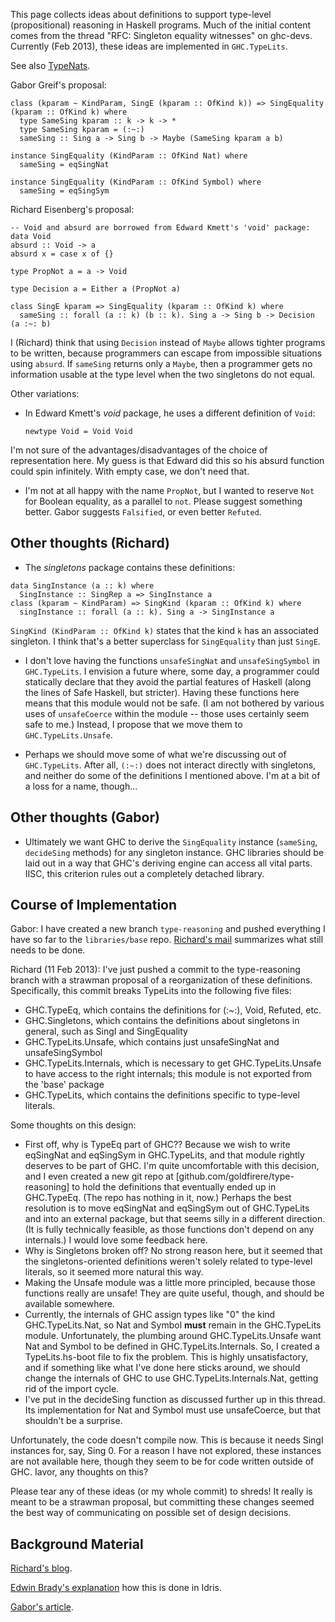 
This page collects ideas about definitions to support type-level (propositional) reasoning in Haskell programs. Much of the initial content comes from the thread "RFC: Singleton equality witnesses" on ghc-devs. Currently (Feb 2013), these ideas are implemented in `GHC.TypeLits`.



See also [TypeNats](type-nats).



Gabor Greif's proposal:


```wiki
class (kparam ~ KindParam, SingE (kparam :: OfKind k)) => SingEquality (kparam :: OfKind k) where
  type SameSing kparam :: k -> k -> *
  type SameSing kparam = (:~:)
  sameSing :: Sing a -> Sing b -> Maybe (SameSing kparam a b)

instance SingEquality (KindParam :: OfKind Nat) where
  sameSing = eqSingNat

instance SingEquality (KindParam :: OfKind Symbol) where
  sameSing = eqSingSym
```


Richard Eisenberg's proposal:


```wiki
-- Void and absurd are borrowed from Edward Kmett's 'void' package:
data Void
absurd :: Void -> a
absurd x = case x of {}

type PropNot a = a -> Void

type Decision a = Either a (PropNot a)

class SingE kparam => SingEquality (kparam :: OfKind k) where
  sameSing :: forall (a :: k) (b :: k). Sing a -> Sing b -> Decision (a :~: b)
```


I (Richard) think that using `Decision` instead of `Maybe` allows tighter programs to be written, because programmers can escape from impossible situations using `absurd`. If `sameSing` returns only a `Maybe`, then a programmer gets no information usable at the type level when the two singletons do not equal.



Other variations:


- In Edward Kmett's *void* package, he uses a different definition of `Void`:

  ```wiki
  newtype Void = Void Void
  ```


I'm not sure of the advantages/disadvantages of the choice of representation here. My guess is that Edward did this so his absurd function could spin infinitely. With empty case, we don't need that.


- I'm not at all happy with the name `PropNot`, but I wanted to reserve `Not` for Boolean equality, as a parallel to `not`. Please suggest something better. Gabor suggests `Falsified`, or even better `Refuted`.

## Other thoughts (Richard)


- The *singletons* package contains these definitions:

```wiki
data SingInstance (a :: k) where
  SingInstance :: SingRep a => SingInstance a
class (kparam ~ KindParam) => SingKind (kparam :: OfKind k) where
  singInstance :: forall (a :: k). Sing a -> SingInstance a
```


`SingKind (KindParam :: OfKind k)` states that the kind `k` has an associated singleton. I think that's a better superclass for `SingEquality` than just `SingE`.


- I don't love having the functions `unsafeSingNat` and `unsafeSingSymbol` in `GHC.TypeLits`. I envision a future where, some day, a programmer could statically declare that they avoid the partial features of Haskell (along the lines of Safe Haskell, but stricter). Having these functions here means that this module would not be safe. (I am not bothered by various uses of `unsafeCoerce` within the module -- those uses certainly seem safe to me.) Instead, I propose that we move them to `GHC.TypeLits.Unsafe`.

- Perhaps we should move some of what we're discussing out of `GHC.TypeLits`. After all, `(:~:)` does not interact directly with singletons, and neither do some of the definitions I mentioned above. I'm at a bit of a loss for a name, though...

## Other thoughts (Gabor)


- Ultimately we want GHC to derive the `SingEquality` instance (`sameSing`, `decideSing` methods) for any singleton instance. GHC libraries should be laid out in a way that GHC's deriving engine can access all vital parts. IISC, this criterion rules out a completely detached library.

## Course of Implementation



Gabor: I have created a new branch `type-reasoning` and pushed everything I have so far to the `libraries/base` repo. [
Richard's mail](http://www.haskell.org/pipermail/ghc-devs/2013-February/000304.html) summarizes what still needs to be done.



Richard (11 Feb 2013): I've just pushed a commit to the type-reasoning branch with a strawman proposal of a reorganization of these definitions. Specifically, this commit breaks TypeLits into the following five files:


- GHC.TypeEq, which contains the definitions for (:\~:), Void, Refuted, etc.
- GHC.Singletons, which contains the definitions about singletons in general, such as SingI and SingEquality
- GHC.TypeLits.Unsafe, which contains just unsafeSingNat and unsafeSingSymbol
- GHC.TypeLits.Internals, which is necessary to get GHC.TypeLits.Unsafe to have access to the right internals; this module is not exported from the 'base' package
- GHC.TypeLits, which contains the definitions specific to type-level literals.


Some thoughts on this design:


- First off, why is TypeEq part of GHC?? Because we wish to write eqSingNat and eqSingSym in GHC.TypeLits, and that module rightly deserves to be part of GHC. I'm quite uncomfortable with this decision, and I even created a new git repo at \[github.com/goldfirere/type-reasoning\] to hold the definitions that eventually ended up in GHC.TypeEq. (The repo has nothing in it, now.) Perhaps the best resolution is to move eqSingNat and eqSingSym out of GHC.TypeLits and into an external package, but that seems silly in a different direction. (It is fully technically feasible, as those functions don't depend on any internals.) I would love some feedback here.
- Why is Singletons broken off? No strong reason here, but it seemed that the singletons-oriented definitions weren't solely related to type-level literals, so it seemed more natural this way.
- Making the Unsafe module was a little more principled, because those functions really are unsafe! They are quite useful, though, and should be available somewhere.
- Currently, the internals of GHC assign types like "0" the kind GHC.TypeLits.Nat, so Nat and Symbol **must** remain in the GHC.TypeLits module. Unfortunately, the plumbing around GHC.TypeLits.Unsafe want Nat and Symbol to be defined in GHC.TypeLits.Internals. So, I created a TypeLits.hs-boot file to fix the problem. This is highly unsatisfactory, and if something like what I've done here sticks around, we should change the internals of GHC to use GHC.TypeLits.Internals.Nat, getting rid of the import cycle.
- I've put in the decideSing function as discussed further up in this thread. Its implementation for Nat and Symbol must use unsafeCoerce, but that shouldn't be a surprise.


Unfortunately, the code doesn't compile now. This is because it needs SingI instances for, say, Sing 0. For a reason I have not explored, these instances are not available here, though they seem to be for code written outside of GHC. Iavor, any thoughts on this?



Please tear any of these ideas (or my whole commit) to shreds! It really is meant to be a strawman proposal, but committing these changes seemed the best way of communicating on possible set of design decisions.


## Background Material



[
Richard's blog](http://typesandkinds.wordpress.com/2012/12/01/decidable-propositional-equality-in-haskell/).



[
Edwin Brady's explanation](http://vimeo.com/61576198#t=59m40s) how this is done in Idris.



[
Gabor's article](http://heisenbug.blogspot.com/2012/12/decidable-equality.html).


